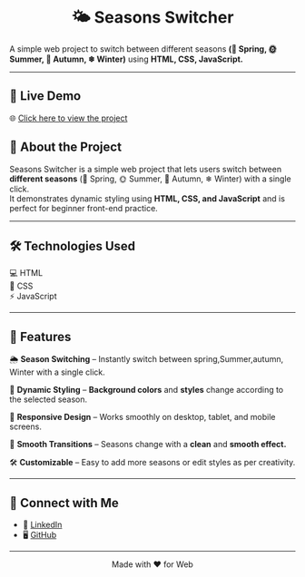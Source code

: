 <h1 align="center">🌤 Seasons Switcher</h1>

A simple web project to switch between different seasons **(🌸 Spring, 🌞 Summer, 🍂 Autumn, ❄ Winter)** using **HTML, CSS, JavaScript.**

---

## 🚀 Live Demo
🌐 [Click here to view the project](https://aishwarya152.github.io/seasons_switcher/)


## 📖 About the Project
Seasons Switcher is a simple web project that lets users switch between **different seasons** (🌸 Spring, 🌞 Summer, 🍂 Autumn, ❄ Winter) with a single click.  
It demonstrates dynamic styling using **HTML, CSS, and JavaScript** and is perfect for beginner front-end practice. 

---

## 🛠 Technologies Used
💻 HTML   
🎨 CSS    
⚡ JavaScript

---

## 📌 Features
🌦 **Season Switching** – Instantly switch between spring,Summer,autumn, Winter  with a single click. 

🎨 **Dynamic Styling** – **Background colors** and **styles** change according to the selected season.

📱 **Responsive Design** – Works smoothly on desktop, tablet, and mobile screens.   

🔄 **Smooth Transitions** – Seasons change with a **clean** and **smooth effect.**

🛠 **Customizable** – Easy to add more seasons or edit styles as per creativity.

---

## 🔗 Connect with Me
- 💼 [LinkedIn](https://www.linkedin.com/in/aishwarya-chinagundi-21a341356)  
- 🖥 [GitHub](https://github.com/AISHWARYA152)

---
<p align="center">Made with ❤ for Web</p>
